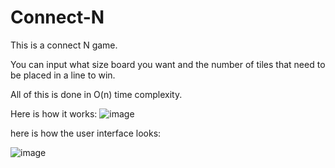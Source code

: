 # Connect-N
This is a connect N game.

You can input what size board you want and the number of tiles that need to be placed in a line to win.

All of this is done in O(n) time complexity.

Here is how it works:
![image](https://github.com/ArmaanChahal/Connect-N/assets/121849483/0fd1bfac-46ab-49cd-b57d-9f8fcff57933)

here is how the user interface looks:

![image](https://github.com/ArmaanChahal/Connect-N/assets/121849483/5149ce06-4b15-4fa5-84ff-5483e5e614b8)
